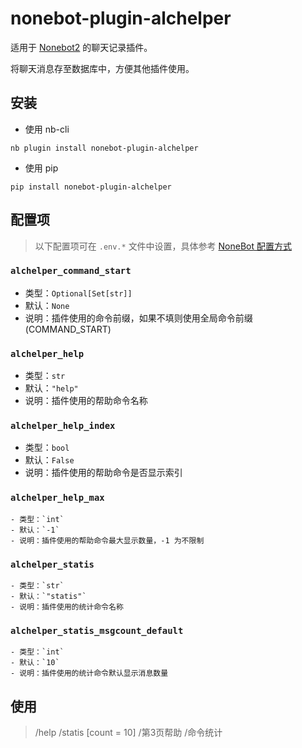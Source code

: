 # nonebot-plugin-alchelper
适用于 [Nonebot2](https://github.com/nonebot/nonebot2) 的聊天记录插件。

将聊天消息存至数据库中，方便其他插件使用。

## 安装

- 使用 nb-cli

```shell
nb plugin install nonebot-plugin-alchelper
```

- 使用 pip

```shell
pip install nonebot-plugin-alchelper
```

## 配置项

> 以下配置项可在 `.env.*` 文件中设置，具体参考 [NoneBot 配置方式](https://nonebot.dev/docs/appendices/config)

### `alchelper_command_start`
 - 类型：`Optional[Set[str]]`
 - 默认：`None`
 - 说明：插件使用的命令前缀，如果不填则使用全局命令前缀 (COMMAND_START)

### `alchelper_help`
 - 类型：`str`
 - 默认：`"help"`
 - 说明：插件使用的帮助命令名称

### `alchelper_help_index`
 - 类型：`bool`
 - 默认：`False`
 - 说明：插件使用的帮助命令是否显示索引

### `alchelper_help_max`
    - 类型：`int`
    - 默认：`-1`
    - 说明：插件使用的帮助命令最大显示数量，-1 为不限制

### `alchelper_statis`
    - 类型：`str`
    - 默认：`"statis"`
    - 说明：插件使用的统计命令名称

### `alchelper_statis_msgcount_default`
    - 类型：`int`
    - 默认：`10`
    - 说明：插件使用的统计命令默认显示消息数量

## 使用

> /help
> /statis [count = 10] 
> /第3页帮助
> /命令统计
